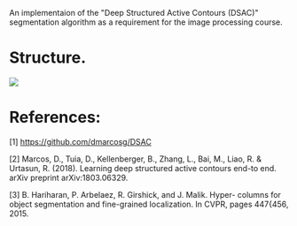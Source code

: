 
An implementaion of the "Deep Structured Active Contours (DSAC)" segmentation algorithm as a requirement for the image processing course.


# Structure.

<p alighn="center">
  <img src=https://imgur.com/a/ZtTkhkh.png>
</p>



# References:
[1] https://github.com/dmarcosg/DSAC

[2] Marcos, D., Tuia, D., Kellenberger, B., Zhang, L., Bai, M., Liao, R. & Urtasun, R. (2018). Learning deep structured active contours end-to end. arXiv preprint arXiv:1803.06329.

[3] B. Hariharan, P. Arbelaez, R. Girshick, and J. Malik. Hyper- columns for object segmentation and fine-grained localization. In CVPR, pages 447{456, 2015.
